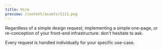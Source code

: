 ```yaml
---
title: Hire
preview: /content/assets/1111.png
---
```

Regardless of a simple design request, implementing a simple one-page, or re-conception of your front-end infrastructure: don't hesitate to ask.

Every request is handled individually for your specific use-case.
